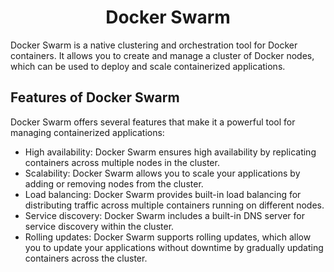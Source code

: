 <h1 align="center"> Docker Swarm </h1>

Docker Swarm is a native clustering and orchestration tool for Docker containers. It allows you to create and manage a cluster of Docker nodes, which can be used to deploy and scale containerized applications.

## Features of Docker Swarm

Docker Swarm offers several features that make it a powerful tool for managing containerized applications:

- High availability: Docker Swarm ensures high availability by replicating containers across multiple nodes in the cluster.
- Scalability: Docker Swarm allows you to scale your applications by adding or removing nodes from the cluster.
- Load balancing: Docker Swarm provides built-in load balancing for distributing traffic across multiple containers running on different nodes.
- Service discovery: Docker Swarm includes a built-in DNS server for service discovery within the cluster.
- Rolling updates: Docker Swarm supports rolling updates, which allow you to update your applications without downtime by gradually updating containers across the cluster.